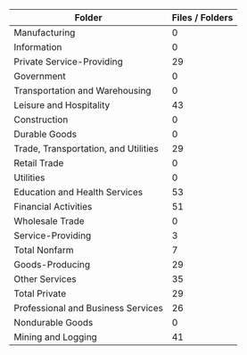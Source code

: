 | Folder                               |   Files / Folders |
|--------------------------------------|-------------------|
| Manufacturing                        |                 0 |
| Information                          |                 0 |
| Private Service-Providing            |                29 |
| Government                           |                 0 |
| Transportation and Warehousing       |                 0 |
| Leisure and Hospitality              |                43 |
| Construction                         |                 0 |
| Durable Goods                        |                 0 |
| Trade, Transportation, and Utilities |                29 |
| Retail Trade                         |                 0 |
| Utilities                            |                 0 |
| Education and Health Services        |                53 |
| Financial Activities                 |                51 |
| Wholesale Trade                      |                 0 |
| Service-Providing                    |                 3 |
| Total Nonfarm                        |                 7 |
| Goods-Producing                      |                29 |
| Other Services                       |                35 |
| Total Private                        |                29 |
| Professional and Business Services   |                26 |
| Nondurable Goods                     |                 0 |
| Mining and Logging                   |                41 |